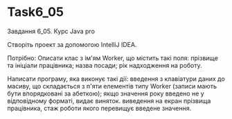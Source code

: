 # Task6_05
Завдання 6_05. Курс Java pro

Створіть проект за допомогою IntelliJ IDEA. 

Потрібно: Описати клас з ім'ям Worker, що містить такі поля:
прізвище та ініціали працівника;
назва посади;
рік надходження на роботу.

Написати програму, яка виконує такі дії:
введення з клавіатури даних до масиву, що складається з п'яти елементів типу Worker (записи мають бути впорядковані за абеткою);
якщо значення року введено не у відповідному форматі, видає виняток.
виведення на екран прізвища працівника, стаж роботи якого перевищує введене значення.

